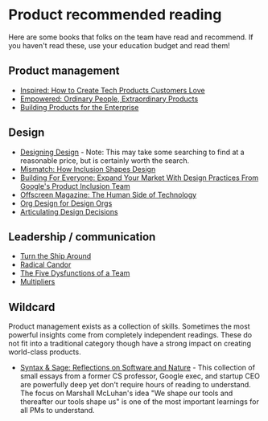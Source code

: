 # Product recommended reading

Here are some books that folks on the team have read and recommend. If you haven't read these, use your education budget and read them!

## Product management

- [Inspired: How to Create Tech Products Customers Love](https://www.amazon.com/INSPIRED-Create-Tech-Products-Customers-dp-1119387507/dp/1119387507/)
- [Empowered: Ordinary People, Extraordinary Products](https://www.amazon.com/EMPOWERED-Ordinary-Extraordinary-Products-Silicon/dp/111969129X/)
- [Building Products for the Enterprise](https://www.amazon.com/Building-Products-Enterprise-Management-Software/dp/1492024783)

## Design

- [Designing Design](https://www.lars-mueller-publishers.com/designing-design) - Note: This may take some searching to find at a reasonable price, but is certainly worth the search.
- [Mismatch: How Inclusion Shapes Design](https://www.amazon.com/Mismatch-Inclusion-Simplicity-Technology-Business/dp/0262038889/ref=tmm_hrd_swatch_0)
- [Building For Everyone: Expand Your Market With Design Practices From Google's Product Inclusion Team](https://www.amazon.com/Building-Everyone-Practices-Googles-Inclusion/dp/1119646227/ref=tmm_hrd_swatch_0?_encoding=UTF8&qid=1626752142&sr=1-1)
- [Offscreen Magazine: The Human Side of Technology](https://www.offscreenmag.com/)
- [Org Design for Design Orgs](https://www.amazon.com/Org-Design-Orgs-Building-House/dp/1491938404)
- [Articulating Design Decisions](https://www.amazon.com/Articulating-Design-Decisions-Communicate-Stakeholders/dp/1491921560)

## Leadership / communication

- [Turn the Ship Around](https://www.amazon.com/Turn-Ship-Around-Turning-Followers/dp/1591846404/)
- [Radical Candor](https://www.radicalcandor.com/the-book/)
- [The Five Dysfunctions of a Team](https://www.amazon.com/Five-Dysfunctions-Team-Leadership-Fable/dp/0787960756)
- [Multipliers](https://www.amazon.com/Multipliers-Revised-Updated-Leaders-Everyone/dp/0062663070/)

## Wildcard

Product management exists as a collection of skills. Sometimes the most powerful insights come from completely independent readings. These do not fit into a traditional category though have a strong impact on creating world-class products.

- [Syntax & Sage: Reflections on Software and Nature](https://www.amazon.com/Syntax-Sage-Reflections-Software-Nature/dp/0692563636/ref=sr_1_3?dchild=1&keywords=syntax+and+sage&qid=1626752467&sr=8-3) - This collection of small essays from a former CS professor, Google exec, and startup CEO are powerfully deep yet don't require hours of reading to understand. The focus on Marshall McLuhan's idea "We shape our tools and thereafter our tools shape us" is one of the most important learnings for all PMs to understand.
